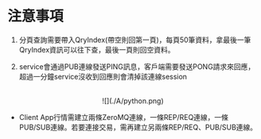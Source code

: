 

# 注意事項

1. 分頁查詢需要帶入QryIndex(帶空則回第一頁)，每頁50筆資料，拿最後一筆QryIndex資訊可以往下查，最後一頁則回空資料。

2. service會通過PUB連線發送PING訊息，客戶端需要發送PONG請求來回應，超過一分鐘service沒收到回應則會清掉該連線session

<br>

<center>
![](./A/python.png)
 </center>

* Client App行情需建立兩條ZeroMQ連線，一條REP/REQ連線，一條PUB/SUB連線。若要連接交易，需再建立另兩條REP/REQ、PUB/SUB連線。

